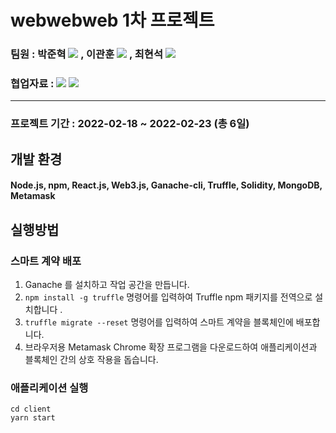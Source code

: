 # webwebweb 1차 프로젝트

### 팀원 : 박준혁 <a href="https://github.com/berrypjh"><img src="https://img.shields.io/badge/GitHub-181717?style=flat-square&logo=GitHub&logoColor=white"/></a> , 이관훈 <a href="https://github.com/Flavordash"><img src="https://img.shields.io/badge/GitHub-181717?style=flat-square&logo=GitHub&logoColor=white"/></a> , 최현석 <a href="https://github.com/Tozinoo"><img src="https://img.shields.io/badge/GitHub-181717?style=flat-square&logo=GitHub&logoColor=white"/></a>

### 협업자료 : <a href="https://quiver-revolve-23f.notion.site/Voting-Page-e854a72829b0485191e0433d070f8802"><img src="https://img.shields.io/badge/Notion-000000?style=flat-square&logo=Notion&logoColor=white"/></a> <a href="https://drive.google.com/drive/folders/1LFsq9n8t0LmkE2rA55Lqmahw_spHUHBe"><img src="https://img.shields.io/badge/Google Drive-4285F4?style=flat-square&logo=Google Drive&logoColor=white"/></a>


---------------------------------------

### 프로젝트 기간 : 2022-02-18 ~ 2022-02-23 (총 6일)

## 개발 환경

####  Node.js, npm, React.js, Web3.js, Ganache-cli, Truffle, Solidity, MongoDB, Metamask

## 실행방법

### 스마트 계약 배포

1.  Ganache 를 설치하고 작업 공간을 만듭니다.
2.  `npm install -g truffle` 명령어를 입력하여 Truffle npm 패키지를 전역으로 설치합니다 .
3.  `truffle migrate --reset` 명령어를 입력하여 스마트 계약을 블록체인에 배포합니다.
4.  브라우저용 Metamask Chrome 확장 프로그램을 다운로드하여 애플리케이션과 블록체인 간의 상호 작용을 돕습니다.

### 애플리케이션 실행
```
cd client
yarn start
```

